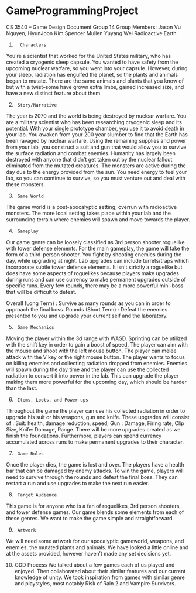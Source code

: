 # GameProgrammingProject

CS 3540 – Game Design Document
Group 14
Group Members:
Jason Vu Nguyen,
HyunJoon Kim
Spencer Mullen
Yuyang Wei
Radioactive Earth

1.       Characters
You’re a scientist that worked for the United States military, who has created a cryogenic sleep capsule. You wanted to have safety from the upcoming nuclear warfare, so you went into your capsule. However, during your sleep, radiation has engulfed the planet, so the plants and animals began to mutate. There are the same animals and plants that you know of but with a twist–some have grown extra limbs, gained increased size, and have a new distinct feature about them. 

2.      Story/Narrative
The year is 2070 and the world is being destroyed by nuclear warfare. You are a military scientist who has been researching cryogenic sleep and its potential. With your single prototype chamber, you use it to avoid death in your lab. You awaken from your 200 year slumber to find that the Earth has been ravaged by nuclear warfare. Using the remaining supplies and power from your lab, you construct a suit and gun that would allow you to survive the surface radiation and combat enemies. Humanity has largely been destroyed with anyone that didn’t get taken out by the nuclear fallout eliminated from the mutated creatures. The monsters are active during the day due to the energy provided from the sun. You need energy to fuel your lab, so you can continue to survive, so you must venture out and deal with these monsters.

3.      Game World
The game world is a post-apocalyptic setting, overrun with radioactive monsters. The more local setting takes place within your lab and the surrounding terrain where enemies will spawn and move towards the player.

4.      Gameplay
Our game genre can be loosely classified as 3rd person shooter roguelike with tower defense elements. For the main gameplay, the game will take the form of a third-person shooter. You fight by shooting enemies during the day, while upgrading at night. Lab upgrades can include turrets/traps which incorporate subtle tower defense elements. It isn’t strictly a roguelike but does have some aspects of roguelikes because players make upgrades during runs and can use currency to make permanent upgrades outside of specific runs. Every few rounds, there may be a more powerful mini-boss that will be difficult to defeat.

Overall (Long Term) : Survive as many rounds as you can in order to approach the final boss. 
Rounds (Short Term) : Defeat the enemies presented to you and upgrade your current self and the laboratory. 

5.      Game Mechanics
Moving the player within the 3d range with WASD. Sprinting can be utilized with the shift key in order to gain a boost of speed. The player can aim with the mouse and shoot with the left mouse button. The player can melee attack with the V key or the right mouse button.
The player wants to focus on killing enemies and collecting radiation dropped from enemies. Enemies will spawn during the day time and the player can use the collected radiation to convert it into power in the lab. This can upgrade the player making them more powerful for the upcoming day, which should be harder than the last.

6.      Items, Loots, and Power-ups
Throughout the game the player can use his collected radiation in order to upgrade his suit or his weapons, gun and knife. These upgrades will consist of : Suit: health, damage reduction, speed, Gun : Damage, Firing rate, Clip Size, Knife: Damage, Range. There will be more upgrades created as we finish the foundations. Furthermore, players can spend currency accumulated across runs to make permanent upgrades to their character.

7.      Game Rules
Once the player dies, the game is lost and over. The players have a health bar that can be damaged by enemy attacks. To win the game, players will need to survive through the rounds and defeat the final boss. They can restart a run and use upgrades to make the next run easier. 

8.      Target Audience
This game is for anyone who is a fan of roguelikes, 3rd person shooters, and tower defense games. Our game blends some elements from each of these genres. We want to make the game simple and straightforward.

9.      Artwork
We will need some artwork for our apocalyptic gameworld, weapons, and enemies, the mutated plants and animals. We have looked a little online and at the assets provided, however haven’t made any set decisions yet.

10.  GDD Process
We talked about a few games each of us played and enjoyed. Then collaborated about their similar features and our current knowledge of unity. We took inspiration from games with similar genre and playstyles, most notably Risk of Rain 2 and Vampire Survivors.
